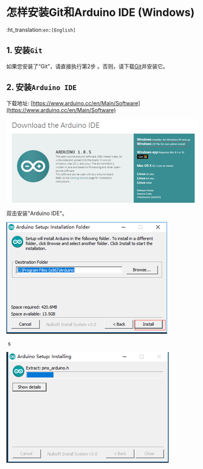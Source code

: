 # 怎样安装Git和Arduino IDE (Windows)
:ht_translation:`en:[English]`
## 1. 安装`Git`
如果您安装了“Git”，请直接执行第2步 。否则，请下载[Git](https://Git-scm.com/download/win)并安装它。

## 2. 安装`Arduino IDE`

下载地址: [https://www.arduino.cc/en/Main/Software](https://www.arduino.cc/en/Main/Software)

![](img/how_to_install_git_and_arduino/arduino_cc_package.png)

双击安装"Arduino IDE“。

![](img/how_to_install_git_and_arduino/select_arduino_install_path.png)

&nbsp;s

![](img/how_to_install_git_and_arduino/install_arduino_2.png)